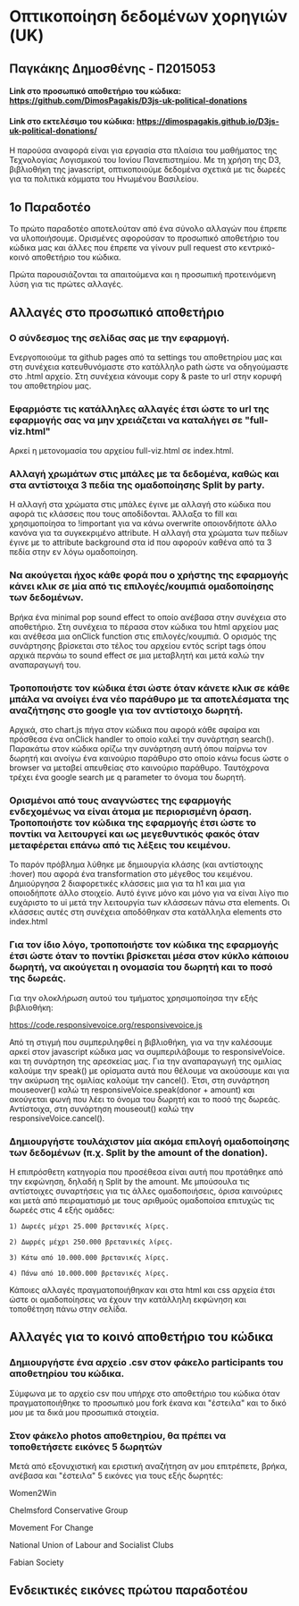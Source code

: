 # Οπτικοποίηση δεδομένων χορηγιών (UK)
## Παγκάκης Δημοσθένης - Π2015053
#### Link στο προσωπικό αποθετήριο του κώδικα: https://github.com/DimosPagakis/D3js-uk-political-donations
#### Link στο εκτελέσιμο του κώδικα:           https://dimospagakis.github.io/D3js-uk-political-donations/

 Η παρούσα αναφορά είναι για εργασία στα πλαίσια του μαθήματος της Τεχνολογίας Λογισμικού του Ιονίου Πανεπιστημίου.
 Με τη χρήση της D3, βιβλιοθήκη της javascript, οπτικοποιούμε δεδομένα σχετικά με τις δωρεές για τα πολιτικά κόμματα του Ηνωμένου Βασιλείου.
 
 ## 1ο Παραδοτέο
 
 Το πρώτο παραδοτέο αποτελούταν από ένα σύνολο αλλαγών που έπρεπε να υλοποιήσουμε. Ορισμένες αφορούσαν το προσωπικό αποθετήριο του κώδικα μας
 και άλλες που έπρεπε να γίνουν pull request στο κεντρικό-κοινό αποθετήριο του κώδικα.
 
 Πρώτα παρουσιάζονται τα απαιτούμενα και η προσωπική προτεινόμενη λύση για τις πρώτες αλλαγές.
 
 ## Αλλαγές στο προσωπικό αποθετήριο
 
### Ο σύνδεσμος της σελίδας σας με την εφαρμογή.
 Ενεργοποιούμε τα github pages από τα settings του αποθετηρίου μας και στη συνέχεια κατευθυνόμαστε στο κατάλληλο path ώστε να οδηγούμαστε
 στο .html αρχείο. Στη συνέχεια κάνουμε copy & paste το url στην κορυφή του αποθετηρίου μας.
 
 ### Εφαρμόστε τις κατάλληλες αλλαγές έτσι ώστε το url της εφαρμογής σας να μην χρειάζεται να καταλήγει σε "full-viz.html"
 Αρκεί η μετονομασία του αρχείου full-viz.html σε index.html.
 
 ### Αλλαγή χρωμάτων στις μπάλες με τα δεδομένα, καθώς και στα αντίστοιχα 3 πεδία της ομαδοποίησης Split by party.
 
 Η αλλαγή στα χρώματα στις μπάλες έγινε με αλλαγή στο κώδικα που αφορά τις κλάσσεις που τους αποδίδονται. Άλλαξα το fill και χρησιμοποίησα το !important για να κάνω overwrite οποιονδήποτε άλλο κανόνα για τα συγκεκριμένο attribute.
 Η αλλαγή στα χρώματα των πεδίων έγινε με το attribute background στα id που αφορούν καθένα από τα 3 πεδία στην εν λόγω ομαδοποίηση.
 
 ### Να ακούγεται ήχος κάθε φορά που ο χρήστης της εφαρμογής κάνει κλικ σε μία από τις επιλογές/κουμπιά ομαδοποίησης των δεδομένων.
 
 Βρήκα ένα minimal pop sound effect το οποίο ανέβασα στην συνέχεια στο αποθετήριο. Στη συνέχεια το πέρασα στον κώδικα του html αρχείου μας
 και ανέθεσα μια onClick function στις επιλογές/κουμπιά. Ο ορισμός της συνάρτησης βρίσκεται στο τέλος του αρχείου εντός script tags όπου
 αρχικά περνάω το sound effect σε μια μεταβλητή και μετά καλώ την αναπαραγωγή του.
 
 ### Τροποποιήστε τον κώδικα έτσι ώστε όταν κάνετε κλικ σε κάθε μπάλα να ανοίγει ένα νέο παράθυρο με τα αποτελέσματα της αναζήτησης στο google για τον αντίστοιχο δωρητή.
 
 Αρχικά, στο chart.js πήγα στον κώδικα που αφορά κάθε σφαίρα και πρόσθεσα ένα onClick handler το οποίο καλεί την συνάρτηση search().
 Παρακάτω στον κώδικα ορίζω την συνάρτηση αυτή όπου παίρνω τον δωρητή και ανοίγω ένα καινούριο παράθυρο στο οποίο κάνω focus ώστε ο browser
 να μεταβεί απευθείας στο καινούριο παράθυρο. Ταυτόχρονα τρέχει ένα google search με q parameter το όνομα του δωρητή.
 
 ### Ορισμένοι από τους αναγνώστες της εφαρμογής ενδεχομένως να είναι άτομα με περιορισμένη όραση. Τροποποιήστε τον κώδικα της εφαρμογής έτσι ώστε το ποντίκι να λειτουργεί και ως μεγεθυντικός φακός όταν μεταφέρεται επάνω από τις λέξεις του κειμένου.
 
 Το παρόν πρόβλημα λύθηκε με δημιουργία κλάσης (και αντίστοιχης :hover) που αφορά ένα transformation στο μέγεθος του κειμένου.
 Δημιούργησα 2 διαφορετικές κλάσσεις μια για τα h1 και μια για οποιοδήποτε άλλο στοιχείο. Αυτό έγινε μόνο και μόνο για να είναι λίγο πιο 
 ευχάριστο το ui μετά την λειτουργία των κλάσσεων πάνω στα elements. Οι κλάσσεις αυτές στη συνέχεια αποδόθηκαν στα κατάλληλα elements στο 
 index.html
 
 ### Για τον ίδιο λόγο, τροποποιήστε τον κώδικα της εφαρμογής έτσι ώστε όταν το ποντίκι βρίσκεται μέσα στον κύκλο κάποιου δωρητή, να ακούγεται η ονομασία του δωρητή και το ποσό της δωρεάς.
  
  Για την ολοκλήρωση αυτού του τμήματος χρησιμοποίησα την εξής βιβλιοθήκη:
  
  https://code.responsivevoice.org/responsivevoice.js
  
  Από τη στιγμή που συμπεριληφθεί η βιβλιοθήκη, για να την καλέσουμε αρκεί στον javascript κώδικα μας να συμπεριλάβουμε το responsiveVoice.
  και τη συνάρτηση της αρεσκείας μας. Για την αναπαραγωγή της ομιλίας καλούμε την speak() με ορίσματα αυτά που θέλουμε να ακούσουμε και για 
  την ακύρωση της ομιλίας καλούμε την cancel(). Έτσι, στη συνάρτηση mouseover() καλώ τη responsiveVoice.speak(donor + amount) και ακούγεται 
  φωνή που λέει το όνομα του δωρητή και το ποσό της δωρεάς. Αντίστοιχα, στη συνάρτηση mouseout() καλώ την responsiveVoice.cancel().
  
  ### Δημιουργήστε τουλάχιστον μία ακόμα επιλογή ομαδοποίησης των δεδομένων (π.χ. Split by the amount of the donation).
  
  H επιπρόσθετη κατηγορία που προσέθεσα είναι αυτή που προτάθηκε από την εκφώνηση, δηλαδή η Split by the amount.
  Με μπούσουλα τις αντίστοιχες συναρτήσεις για τις άλλες ομαδοποιήσεις, όρισα καινούριες και μετά από πειραματισμό με τους αριθμούς ομαδοποίσα επιτυχώς
  τις δωρεές στις 4 εξής ομάδες: 
    
    1) Δωρεές μέχρι 25.000 βρετανικές λίρες.
    
    2) Δωρρές μέχρι 250.000 βρετανικές λίρες.
    
    3) Κάτω από 10.000.000 βρετανικές λίρες.
    
    4) Πάνω από 10.000.000 βρετανικές λίρες.
  Κάποιες αλλαγές πραγματοποιήθηκαν και στα html και css αρχεία έτσι ώστε οι ομαδοποίησεις να έχουν την κατάλληλη εκφώνηση και τοποθέτηση 
  πάνω στην σελίδα.
  
  ## Αλλαγές για το κοινό αποθετήριο του κώδικα
  
  ###  Δημιουργήστε ένα αρχείο .csv στον φάκελο participants του αποθετηρίου του κώδικα.
  
  Σύμφωνα με το αρχείο csv που υπήρχε στο αποθετήριο του κώδικα όταν πραγματοποιήθηκε το προσωπικό μου fork έκανα και "έστειλα" και το δικό μου
  με τα δικά μου προσωπικά στοιχεία.
  
  ### Στον φάκελο photos αποθετηρίου, θα πρέπει να τοποθετήσετε εικόνες 5 δωρητών
  
  Μετά από εξονυχιστική και εριστική αναζήτηση αν μου επιτρέπετε, βρήκα, ανέβασα και "έστειλα" 5 εικόνες για τους εξής δωρητές:
  
  Women2Win
  
  Chelmsford Conservative Group
  
  Movement For Change
  
  National Union of Labour and Socialist Clubs
  
  Fabian Society
  
  ## Ενδεικτικές εικόνες πρώτου παραδοτέου
  
  

